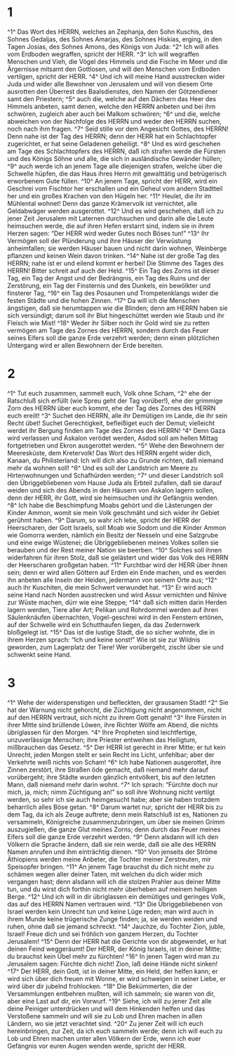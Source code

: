 # 1 
^1^ Das Wort des HERRN, welches an Zephanja, den Sohn Kuschis, des Sohnes Gedaljas, des Sohnes Amarjas, des Sohnes Hiskias, erging, in den Tagen Josias, des Sohnes Amons, des Königs von Juda: 
^2^ Ich will alles vom Erdboden wegraffen, spricht der HERR. 
^3^ Ich will wegraffen Menschen und Vieh, die Vögel des Himmels und die Fische im Meer und die Ärgernisse mitsamt den Gottlosen, und will den Menschen vom Erdboden vertilgen, spricht der HERR. 
^4^ Und ich will meine Hand ausstrecken wider Juda und wider alle Bewohner von Jerusalem und will von diesem Orte ausrotten den Überrest des Baalsdienstes, den Namen der Götzendiener samt den Priestern; 
^5^ auch die, welche auf den Dächern das Heer des Himmels anbeten, samt denen, welche den HERRN anbeten und bei ihm schwören, zugleich aber auch bei Malkom schwören; 
^6^ und die, welche abweichen von der Nachfolge des HERRN und weder den HERRN suchen, noch nach ihm fragen. 
^7^ Seid stille vor dem Angesicht Gottes, des HERRN! Denn nahe ist der Tag des HERRN; denn der HERR hat ein Schlachtopfer zugerichtet, er hat seine Geladenen geheiligt. 
^8^ Und es wird geschehen am Tage des Schlachtopfers des HERRN, daß ich strafen werde die Fürsten und des Königs Söhne und alle, die sich in ausländische Gewänder hüllen; 
^9^ auch werde ich an jenem Tage alle diejenigen strafen, welche über die Schwelle hüpfen, die das Haus ihres Herrn mit gewalttätig und betrügerisch erworbenem Gute füllen. 
^10^ An jenem Tage, spricht der HERR, wird ein Geschrei vom Fischtor her erschallen und ein Geheul vom andern Stadtteil her und ein großes Krachen von den Hügeln her. 
^11^ Heulet, die ihr im Mühlental wohnet! Denn das ganze Krämervolk ist vernichtet, alle Geldabwäger werden ausgerottet. 
^12^ Und es wird geschehen, daß ich zu jener Zeit Jerusalem mit Laternen durchsuchen und darin alle die Leute heimsuchen werde, die auf ihren Hefen erstarrt sind, indem sie in ihrem Herzen sagen: “Der HERR wird weder Gutes noch Böses tun!” 
^13^ Ihr Vermögen soll der Plünderung und ihre Häuser der Verwüstung anheimfallen; sie werden Häuser bauen und nicht darin wohnen, Weinberge pflanzen und keinen Wein davon trinken. 
^14^ Nahe ist der große Tag des HERRN; nahe ist er und eilend kommt er herbei! Die Stimme des Tages des HERRN! Bitter schreit auf auch der Held. 
^15^ Ein Tag des Zorns ist dieser Tag, ein Tag der Angst und der Bedrängnis, ein Tag des Ruins und der Zerstörung, ein Tag der Finsternis und des Dunkels, ein bewölkter und finsterer Tag, 
^16^ ein Tag des Posaunen und Trompetenklangs wider die festen Städte und die hohen Zinnen. 
^17^ Da will ich die Menschen ängstigen, daß sie herumtappen wie die Blinden; denn am HERRN haben sie sich versündigt; darum soll ihr Blut hingeschüttet werden wie Staub und ihr Fleisch wie Mist! 
^18^ Weder ihr Silber noch ihr Gold wird sie zu retten vermögen am Tage des Zornes des HERRN, sondern durch das Feuer seines Eifers soll die ganze Erde verzehrt werden; denn einen plötzlichen Untergang wird er allen Bewohnern der Erde bereiten. 

# 2 
^1^ Tut euch zusammen, sammelt euch, Volk ohne Scham, 
^2^ ehe der Ratschluß sich erfüllt (wie Spreu geht der Tag vorüber!), ehe der grimmige Zorn des HERRN über euch kommt, ehe der Tag des Zornes des HERRN euch ereilt! 
^3^ Suchet den HERRN, alle ihr Demütigen im Lande, die ihr sein Recht übet! Suchet Gerechtigkeit, befleißiget euch der Demut; vielleicht werdet ihr Bergung finden am Tage des Zornes des HERRN! 
^4^ Denn Gaza wird verlassen und Askalon verödet werden, Asdod soll am hellen Mittag fortgetrieben und Ekron ausgerottet werden. 
^5^ Wehe den Bewohnern der Meeresküste, dem Kretervolk! Das Wort des HERRN ergeht wider dich, Kanaan, du Philisterland: Ich will dich also zu Grunde richten, daß niemand mehr da wohnen soll! 
^6^ Und es soll der Landstrich am Meere zu Hirtenwohnungen und Schafhürden werden; 
^7^ und dieser Landstrich soll den Übriggebliebenen vom Hause Juda als Erbteil zufallen, daß sie darauf weiden und sich des Abends in den Häusern von Askalon lagern sollen, denn der HERR, ihr Gott, wird sie heimsuchen und ihr Gefängnis wenden. 
^8^ Ich habe die Beschimpfung Moabs gehört und die Lästerungen der Kinder Ammon, womit sie mein Volk geschmäht und sich wider ihr Gebiet gerühmt haben. 
^9^ Darum, so wahr ich lebe, spricht der HERR der Heerscharen, der Gott Israels, soll Moab wie Sodom und die Kinder Ammon wie Gomorra werden, nämlich ein Besitz der Nesseln und eine Salzgrube und eine ewige Wüstenei; die Übriggebliebenen meines Volkes sollen sie berauben und der Rest meiner Nation sie beerben. 
^10^ Solches soll ihnen widerfahren für ihren Stolz, daß sie gelästert und wider das Volk des HERRN der Heerscharen großgetan haben. 
^11^ Furchtbar wird der HERR über ihnen sein; denn er wird allen Göttern auf Erden ein Ende machen, und es werden ihn anbeten alle Inseln der Heiden, jedermann von seinem Orte aus; 
^12^ auch ihr Kuschiten, die mein Schwert verwundet hat. 
^13^ Er wird auch seine Hand nach Norden ausstrecken und wird Assur vernichten und Ninive zur Wüste machen, dürr wie eine Steppe; 
^14^ daß sich mitten darin Herden lagern werden, Tiere aller Art; Pelikan und Rohrdommel werden auf ihren Säulenknäufen übernachten, Vogel-geschrei wird in den Fenstern ertönen, auf der Schwelle wird ein Schutthaufen liegen, da das Zedernwerk bloßgelegt ist. 
^15^ Das ist die lustige Stadt, die so sicher wohnte, die in ihrem Herzen sprach: “Ich und keine sonst!” Wie ist sie zur Wildnis geworden, zum Lagerplatz der Tiere! Wer vorübergeht, zischt über sie und schwenkt seine Hand. 

# 3 
^1^ Wehe der widerspenstigen und befleckten, der grausamen Stadt! 
^2^ Sie hat der Warnung nicht gehorcht, die Züchtigung nicht angenommen, nicht auf den HERRN vertraut, sich nicht zu ihrem Gott genaht! 
^3^ Ihre Fürsten in ihrer Mitte sind brüllende Löwen, ihre Richter Wölfe am Abend, die nichts übriglassen für den Morgen. 
^4^ Ihre Propheten sind leichtfertige, unzuverlässige Menschen; ihre Priester entweihen das Heiligtum, mißbrauchen das Gesetz. 
^5^ Der HERR ist gerecht in ihrer Mitte; er tut kein Unrecht, jeden Morgen stellt er sein Recht ins Licht, unfehlbar; aber der Verkehrte weiß nichts von Scham! 
^6^ Ich habe Nationen ausgerottet, ihre Zinnen zerstört, ihre Straßen öde gemacht, daß niemand mehr darauf vorübergeht; ihre Städte wurden gänzlich entvölkert, bis auf den letzten Mann, daß niemand mehr darin wohnt. 
^7^ Ich sprach: “Fürchte doch nur mich, ja, mich; nimm Züchtigung an!” so soll ihre Wohnung nicht vertilgt werden, so sehr ich sie auch heimgesucht habe; aber sie haben trotzdem beharrlich alles Böse getan. 
^8^ Darum wartet nur, spricht der HERR bis zu dem Tag, da ich als Zeuge auftrete; denn mein Ratschluß ist es, Nationen zu versammeln, Königreiche zusammenzubringen, um über sie meinen Grimm auszugießen, die ganze Glut meines Zorns; denn durch das Feuer meines Eifers soll die ganze Erde verzehrt werden. 
^9^ Denn alsdann will ich den Völkern die Sprache ändern, daß sie rein werde, daß sie alle des HERRN Namen anrufen und ihm einträchtig dienen. 
^10^ Von jenseits der Ströme Äthiopiens werden meine Anbeter, die Tochter meiner Zerstreuten, mir Speisopfer bringen. 
^11^ An jenem Tage brauchst du dich nicht mehr zu schämen wegen aller deiner Taten, mit welchen du dich wider mich vergangen hast; denn alsdann will ich die stolzen Prahler aus deiner Mitte tun, und du wirst dich forthin nicht mehr überheben auf meinem heiligen Berge. 
^12^ Und ich will in dir übriglassen ein demütiges und geringes Volk, das auf des HERRN Namen vertrauen wird. 
^13^ Die Übriggebliebenen von Israel werden kein Unrecht tun und keine Lüge reden; man wird auch in ihrem Munde keine trügerische Zunge finden; ja, sie werden weiden und ruhen, ohne daß sie jemand schreckt. 
^14^ Jauchze, du Tochter Zion, juble, Israel! Freue dich und sei fröhlich von ganzem Herzen, du Tochter Jerusalem! 
^15^ Denn der HERR hat die Gerichte von dir abgewendet, er hat deinen Feind weggeräumt! Der HERR, der König Israels, ist in deiner Mitte; du brauchst kein Übel mehr zu fürchten! 
^16^ In jenen Tagen wird man zu Jerusalem sagen: Fürchte dich nicht! Zion, laß deine Hände nicht sinken! 
^17^ Der HERR, dein Gott, ist in deiner Mitte, ein Held, der helfen kann; er wird sich über dich freuen mit Wonne, er wird schweigen in seiner Liebe, er wird über dir jubelnd frohlocken. 
^18^ Die Bekümmerten, die der Versammlungen entbehren mußten, will ich sammeln; sie waren von dir, aber eine Last auf dir, ein Vorwurf. 
^19^ Siehe, ich will zu jener Zeit alle deine Peiniger unterdrücken und will dem Hinkenden helfen und das Verstoßene sammeln und will sie zu Lob und Ehren machen in allen Ländern, wo sie jetzt verachtet sind. 
^20^ Zu jener Zeit will ich euch hereinbringen, zur Zeit, da ich euch sammeln werde; denn ich will euch zu Lob und Ehren machen unter allen Völkern der Erde, wenn ich euer Gefängnis vor euren Augen wenden werde, spricht der HERR. 